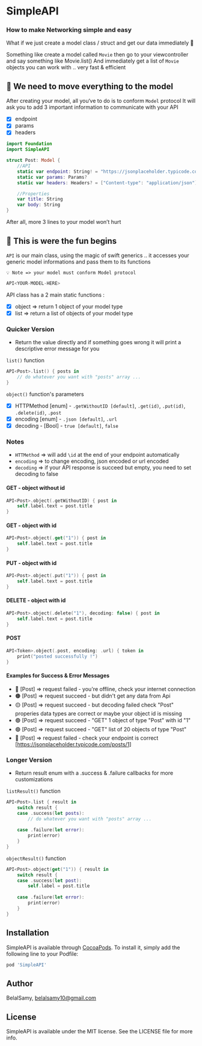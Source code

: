 # SimpleAPI

### How to make Networking simple and easy 

What if we just create a model class / struct and get our data immediately 🤔

Something like create a model called `Movie` then go to your viewcontroller and say something like Movie.list() 
And immediately get a list of `Movie` objects you can work with .. very fast & efficient 

## 🚀 We need to move everything to the model 

After creating your model, all you‘ve to do is to conform `Model` protocol 
It will ask you to add 3 important information to communicate with your API 
- [X] endpoint 
- [X] params 
- [X] headers 

```swift 
import Foundation
import SimpleAPI

struct Post: Model {
    //API
    static var endpoint: String! = "https://jsonplaceholder.typicode.com/posts"
    static var params: Params?
    static var headers: Headers? = ["Content-type": "application/json"]

    //Properties
    var title: String
    var body: String
}
```

After all, more 3 lines to your model  won’t hurt 


## 🥳 This is were the fun begins 

`API` is our main class, using the magic of swift generics .. it accesses your generic model informations and pass them to its functions 

`💡 Note => your model must conform Model protocol`

```swift 
API<YOUR-MODEL-HERE> 
```

API class has a 2 main static functions : 
- [X] object => return 1 object of your model type 
- [X] list => return a list of objects of your model type 

### Quicker Version 
- Return the value directly and if something goes wrong it will print a descriptive error message for you 

`list()` function
```swift
API<Post>.list() { posts in
    // do whatever you want with "posts" array ... 
}
```

`object()` function's parameters 
- [X] HTTPMethod [enum] - `.getWithoutID [default]`, `.get(id)`, `.put(id)`, `.delete(id)`, `.post`
- [X] encoding [enum] -  `.json [default]`, `.url`
- [X] decoding - [Bool] - `true [default]`, `false`

### Notes 
- `HTTMethod` => will add `\id` at the end of your endpoint automatically
- `encoding` => to change encoding, json encoded or url encoded 
- `decoding` => if your API response is succeed but empty, you need to set decoding to false
 
#### GET - object without id  
```swift
API<Post>.object(.getWithoutID) { post in
    self.label.text = post.title 
}
```

#### GET - object with id  
```swift
API<Post>.object(.get("1")) { post in
    self.label.text = post.title 
}
```

#### PUT - object with id  
```swift
API<Post>.object(.put("1")) { post in
    self.label.text = post.title 
}
```

#### DELETE - object with id  
```swift
API<Post>.object(.delete("1"), decoding: false) { post in
    self.label.text = post.title 
}
```

#### POST 
```swift
API<Token>.object(.post, encoding: .url) { token in
    print("posted successfully !")
}
```

#### Examples for Success & Error Messages
- 🔴 [Post] => request failed - you're offline, check your internet connection
- 🟠 [Post] => request succeed - but didn't get any data from Api
- 🟡 [Post] => request succeed - but decoding failed check "Post" properies data types are correct or maybe your object id is missing
- 🟢 [Post] => request succeed - "GET" 1 object of type "Post" with id "1"
- 🟢 [Post] => request succeed - "GET" list of 20 objects of type "Post"
- 🔴 [Post] => request failed - check your endpoint is correct [https://jsonplaceholder.typicode.com/posts/1]


### Longer Version 
-  Return result enum with a .success & .failure callbacks for more customizations

`listResult()` function 
```swift 
API<Post>.list { result in
    switch result {
    case .success(let posts):
        // do whatever you want with "posts" array ... 
        
    case .failure(let error):
        print(error)
    }
}
```

`objectResult()` function 
```swift 
API<Post>.object(get("1")) { result in
    switch result {
    case .success(let post):
        self.label = post.title
        
    case .failure(let error):
        print(error)
    }
}
```

## Installation

SimpleAPI is available through [CocoaPods](https://cocoapods.org). To install
it, simply add the following line to your Podfile:

```ruby
pod 'SimpleAPI'
```

## Author

BelalSamy, belalsamy10@gmail.com

## License

SimpleAPI is available under the MIT license. See the LICENSE file for more info.



